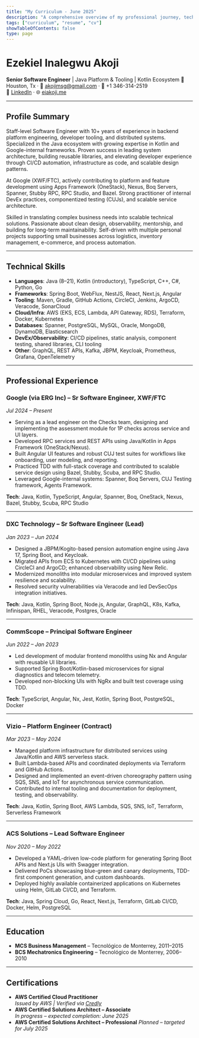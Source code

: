 ```yaml
---
title: "My Curriculum - June 2025"
description: "A comprehensive overview of my professional journey, technical skills, and contributions in software engineering."
tags: ["curriculum", "resume", "cv"]
showTableOfContents: false
type: page
---
```


# Ezekiel Inalegwu Akoji

**Senior Software Engineer** | Java Platform & Tooling | Kotlin Ecosystem
📍 Houston, Tx · 📧 akojimsg@gmail.com · 📱 +1 346-314-2519  
🔗 [LinkedIn](https://linkedin.com/in/ezekiel-inalegwu-akoji) · 🌐 [eiakoji.me](https://eiakoji.me)

---

## Profile Summary

Staff-level Software Engineer with 10+ years of experience in backend platform engineering, developer tooling, and distributed systems. Specialized in the Java ecosystem with growing expertise in Kotlin and Google-internal frameworks. Proven success in leading system architecture, building reusable libraries, and elevating developer experience through CI/CD automation, infrastructure as code, and scalable design patterns.

At Google (XWF/FTC), actively contributing to platform and feature development using Apps Framework (OneStack), Nexus, Boq Servers, Spanner, Stubby RPC, RPC Studio, and Bazel. Strong practitioner of internal DevEx practices, componentized testing (CUJs), and scalable service architecture.

Skilled in translating complex business needs into scalable technical solutions. Passionate about clean design, observability, mentorship, and building for long-term maintainability. Self-driven with multiple personal projects supporting small businesses across logistics, inventory management, e-commerce, and process automation.

---

## Technical Skills

- **Languages**: Java (8–21), Kotlin (introductory), TypeScript, C++, C#, Python, Go
- **Frameworks**: Spring Boot, WebFlux, NestJS, React, Next.js, Angular
- **Tooling**: Maven, Gradle, GitHub Actions, CircleCI, Jenkins, ArgoCD, Veracode, SonarCloud
- **Cloud/Infra**: AWS (EKS, ECS, Lambda, API Gateway, RDS), Terraform, Docker, Kubernetes
- **Databases**: Spanner, PostgreSQL, MySQL, Oracle, MongoDB, DynamoDB, Elasticsearch
- **DevEx/Observability**: CI/CD pipelines, static analysis, component testing, shared libraries, CLI tooling
- **Other**: GraphQL, REST APIs, Kafka, JBPM, Keycloak, Prometheus, Grafana, OpenTelemetry

---

## Professional Experience

### Google (via ERG Inc) – Sr Software Engineer, XWF/FTC

_Jul 2024 – Present_

- Serving as a lead engineer on the Checks team, designing and implementing the assessment module for 1P checks across service and UI layers.
- Developed RPC services and REST APIs using Java/Kotlin in Apps Framework (OneStack/Nexus).
- Built Angular UI features and robust CUJ test suites for workflows like onboarding, user modeling, and reporting.
- Practiced TDD with full-stack coverage and contributed to scalable service design using Bazel, Stubby, Scuba, and RPC Studio.
- Leveraged Google-internal systems: Spanner, Boq Servers, CUJ Testing framework, Agents Framework.

**Tech**: Java, Kotlin, TypeScript, Angular, Spanner, Boq, OneStack, Nexus, Bazel, Stubby, Scuba, RPC Studio

---

### DXC Technology – Sr Software Engineer (Lead)

_Jan 2023 – Jun 2024_

- Designed a JBPM/Kogito-based pension automation engine using Java 17, Spring Boot, and Keycloak.
- Migrated APIs from ECS to Kubernetes with CI/CD pipelines using CircleCI and ArgoCD; enhanced observability using New Relic.
- Modernized monoliths into modular microservices and improved system resilience and scalability.
- Resolved security vulnerabilities via Veracode and led DevSecOps integration initiatives.

**Tech**: Java, Kotlin, Spring Boot, Node.js, Angular, GraphQL, K8s, Kafka, Infinispan, RHEL, Veracode, Postgres, Oracle

---

### CommScope – Principal Software Engineer

_Jun 2022 – Jan 2023_

- Led development of modular frontend monoliths using Nx and Angular with reusable UI libraries.
- Supported Spring Boot/Kotlin-based microservices for signal diagnostics and telecom telemetry.
- Developed non-blocking UIs with NgRx and built test coverage using TDD.

**Tech**: TypeScript, Angular, Nx, Jest, Kotlin, Spring Boot, PostgreSQL, Docker

---

### Vizio – Platform Engineer (Contract)

_Mar 2023 – May 2024_

- Managed platform infrastructure for distributed services using Java/Kotlin and AWS serverless stack.
- Built Lambda-based APIs and coordinated deployments via Terraform and GitHub Actions.
- Designed and implemented an event-driven choreography pattern using SQS, SNS, and IoT for asynchronous service communication.
- Contributed to internal tooling and documentation for deployment, testing, and observability.

**Tech**: Java, Kotlin, Spring Boot, AWS Lambda, SQS, SNS, IoT, Terraform, Serverless Framework

---

### ACS Solutions – Lead Software Engineer

_Nov 2020 – May 2022_

- Developed a YAML-driven low-code platform for generating Spring Boot APIs and Next.js UIs with Swagger integration.
- Delivered PoCs showcasing blue-green and canary deployments, TDD-first component generation, and custom dashboards.
- Deployed highly available containerized applications on Kubernetes using Helm, GitLab CI/CD, and Terraform.

**Tech**: Java, Spring Cloud, Go, React, Next.js, Terraform, GitLab CI/CD, Docker, Helm, PostgreSQL

---

## Education

- **MCS Business Management** – Tecnológico de Monterrey, 2011–2015
- **BCS Mechatronics Engineering** – Tecnológico de Monterrey, 2006–2010

---

## Certifications

- **AWS Certified Cloud Practitioner**  
  *Issued by AWS | Verified via [Credly](https://www.credly.com/badges/9311bc55-66fd-497b-b043-d19d84513db9/public_url)*
- **AWS Certified Solutions Architect – Associate**  
  *In progress – expected completion: June 2025*
- **AWS Certified Solutions Architect – Professional**
  *Planned – targeted for July 2025*

